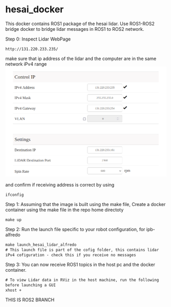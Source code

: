 # hesai_docker
This docker contains ROS1 package of the hesai lidar. Use ROS1-ROS2 bridge docker to bridge lidar messages in ROS1 to ROS2 network.

Step 0: Inspect Lidar WebPage
```
http://131.220.233.235/
```
make sure that ip address of the lidar and the computer are in the same network iPv4 range 
<img src="Images/lidar_webpage_ip_config.png" alt="Lidar&Computer IPv4 Config" width="600">

and confirm if receiving address is correct by using 
```
ifconfig
```

Step 1: Assuming that the image is built using the make file, Create a docker container using the make file in the repo home directoty
```
make up
```

Step 2: Run the launch file specific to your robot configuration, for ipb-alfredo
```
make launch_hesai_lidar_alfredo
# This launch file is part of the cofig folder, this contains lidar iPv4 cofiguration - check this if you receive no messages
```

Step 3: You can now receive ROS1 topics in the host pc and the docker container. 
```
# To view Lidar data in RViz in the host machine, run the following before launching a GUI
xhost +
```
THIS IS ROS2 BRANCH